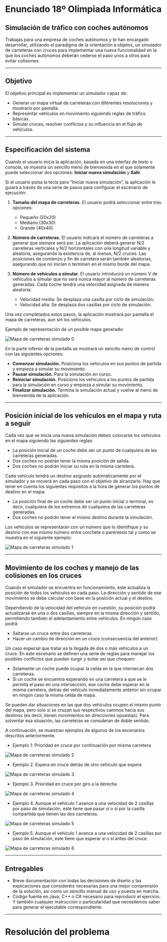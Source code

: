 # Enunciado 18º Olimpiada Informática
## Simulación de tráfico con coches autónomos

Trabajas para una empresa de coches autónomos y te han encargado desarrollar, utilizando el paradigma de la orientación a objetos, un simulador de carreteras con cruces para implementar una nueva funcionalidad en la que los coches autónomos deberán cederse el paso unos a otros para evitar colisiones.

---

## Objetivo

El objetivo principal es implementar un simulador capaz de:
- Generar un mapa virtual de carreteras con diferentes resoluciones y mostrarlo por pantalla.
- Representar vehículos en movimiento siguiendo reglas de tráfico básicas.
- Simular cruces, resolver conflictos y su influencia en el flujo de vehículos.

---

## Especificación del sistema

Cuando el usuario inicia la aplicación, basada en una interfaz de texto o consola, se muestra un sencillo menú de bienvenida en el que solamente puede seleccionar dos opciones: **Iniciar nueva simulación** y **Salir**.

Si el usuario pulsa la tecla para “Iniciar nueva simulación”, la aplicación le guiará a través de una serie de pasos para configurar el escenario de ejecución:

1. **Tamaño del mapa de carreteras.** El usuario podrá seleccionar entre tres opciones:
   - Pequeño (20x20)
   - Mediano (30x30)
   - Grande (40x40)

2. **Número de carreteras.**
   El usuario indicará el número de carreteras a generar que siempre será par. La aplicación deberá generar N/2 carreteras verticales y N/2 horizontales con una longitud variable y aleatoria, asegurando la existencia de, al menos, N/2 cruces. Las posiciones de comienzo y fin de carretera serán también aleatorias, asegurando que no inicien o terminen en el mismo borde del mapa.

3. **Número de vehículos a simular.**
   El usuario introducirá un número V de vehículos a simular que no será nunca mayor al número de carreteras generadas. Cada coche tendrá una velocidad asignada de manera aleatoria:
   - Velocidad media: Se desplaza una casilla por ciclo de simulación.
   - Velocidad alta: Se desplaza dos casillas por ciclo de simulación.

Una vez completados estos pasos, la aplicación mostrará por pantalla el mapa de carreteras, aun sin los vehículos.

Ejemplo de representación de un posible mapa generado:

![Mapa de carreteras simulado 0](/img/mapa00.png)

En la parte inferior de la pantalla se mostrará un sencillo menú de control con las siguientes opciones:
- **Comenzar simulación.** Posiciona los vehículos en sus puntos de partida y empieza a simular su movimiento.
- **Pausar simulación.** Para la simulación en curso.
- **Reiniciar simulación.** Posiciona los vehículos a los puntos de partida para la simulación en curso y empieza a simular su movimiento.
- **Finalizar simulación.** Termina la simulación actual y vuelve al menú de bienvenida de la aplicación.

---

## Posición inicial de los vehículos en el mapa y ruta a seguir

Cada vez que se inicia una nueva simulación deben colocarse los vehículos en el mapa siguiendo las siguientes reglas:
- La posición inicial de un coche debe ser un punto de cualquiera de las carreteras generadas.
- Dos coches no podrán tener la misma posición de salida.
- Dos coches no podrán iniciar su ruta en la misma carretera.

Cada vehículo tendrá un destino asignado automáticamente por el simulador y se moverá en cada paso con el objetivo de alcanzarlo. Hay que tener en cuenta los siguientes requisitos a la hora de generar los puntos de destino en el mapa:
- La posición final de un coche debe ser un punto inicial o terminal, es decir, cualquiera de los extremos de cualquiera de las carreteras generadas.
- Dos coches no podrán tener el mismo destino durante la simulación.

Los vehículos se representarán con un número que lo identifique y su destino con ese mismo número entre corchete o paréntesis tal y como se muestra en el siguiente ejemplo:  

![Mapa de carreteras simulado 1](/img/mapa01.png)

---

## Movimiento de los coches y manejo de las colisiones en los cruces

Cuando el simulador se encuentra en funcionamiento, este actualiza la posición de todos los vehículos en cada paso. La dirección y sentido de ese movimiento se debe calcular con base en la posición actual y el destino.

Dependiendo de la velocidad del vehículo en cuestión, su posición podrá actualizarse en una o dos casillas, siempre en la misma dirección y sentido, permitiendo también el adelantamiento entre vehículos. En ningún caso podrá:
- Saltarse un cruce entre dos carreteras.
- Hacer un cambio de dirección en un cruce (consecuencia del anterior).

Un caso especial que tratar es la llegada de dos o más vehículos a un cruce. En este escenario se definen una serie de reglas para manejar los posibles conflictos que puedan surgir y evitar así que choquen:
- Solamente un coche puede ocupar la celda en la que intersecan dos carreteras.
- Si un coche se encuentra esperando en una carretera a que se le permita el paso en una intersección, ese coche debe esperar en la misma carretera, detrás del vehículo inmediatamente anterior sin ocupar en ningún caso la misma celda de mapa.

Se pueden dar situaciones en las que dos vehículos ocupen el mismo punto del mapa, pero solo si se cruzan sus respectivos caminos hacia sus destinos (es decir, tienen movimientos en direcciones opuestas). Para solventar esa situación, las carreteras se consideran de doble sentido.

A continuación, se muestran ejemplos de algunos de los escenarios descritos anteriormente.

- Ejemplo 1: Prioridad en cruce por continuación por misma carretera

![Mapa de carreteras simulado 2](/img/mapa02.png)

- Ejemplo 2. Espera en cruce detrás de otro vehículo que espera

![Mapa de carreteras simulado 3](/img/mapa03.png)

- Ejemplo 3. Prioridad en cruce por giro a la derecha

![Mapa de carreteras simulado 4](/img/mapa04.png)

- Ejemplo 4. Aunque el vehículo 1 avance a una velocidad de 2 casillas por paso de simulación, este tiene que pasar sí o sí por la casilla compartida que tienen las dos carreteras.

![Mapa de carreteras simulado 5](/img/mapa05.png)

- Ejemplo 5. Aunque el vehículo 1 avance a una velocidad de 2 casillas por paso de simulación, este tiene que esperar sí o sí antes del cruce.

![Mapa de carreteras simulado 6](/img/mapa06.png)

---

## Entregables

- Breve documentación con todas las decisiones de diseño y las explicaciones que consideréis necesarias para una mejor comprensión de la solución, así como un sencillo manual de uso y puesta en marcha.
- Código fuente en Java, C++ o C# necesario para reproducir el ejercicio. Y también cualquier instrucción o particularidad que necesitemos saber para generar el ejecutable correspondiente.

---

# Resolución del problema

